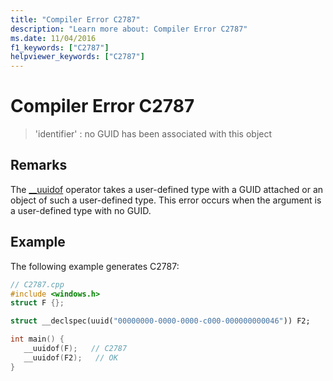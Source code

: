 ```yaml
---
title: "Compiler Error C2787"
description: "Learn more about: Compiler Error C2787"
ms.date: 11/04/2016
f1_keywords: ["C2787"]
helpviewer_keywords: ["C2787"]
---
```

# Compiler Error C2787

> 'identifier' : no GUID has been associated with this object

## Remarks

The [__uuidof](../../cpp/uuidof-operator.md) operator takes a user-defined type with a GUID attached or an object of such a user-defined type. This error occurs when the argument is a user-defined type with no GUID.

## Example

The following example generates C2787:

```cpp
// C2787.cpp
#include <windows.h>
struct F {};

struct __declspec(uuid("00000000-0000-0000-c000-000000000046")) F2;

int main() {
   __uuidof(F);   // C2787
   __uuidof(F2);   // OK
}
```

